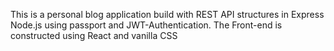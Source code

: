 This is a personal blog application build with REST API structures in Express Node.js using passport and JWT-Authentication. The Front-end is constructed using React and vanilla CSS